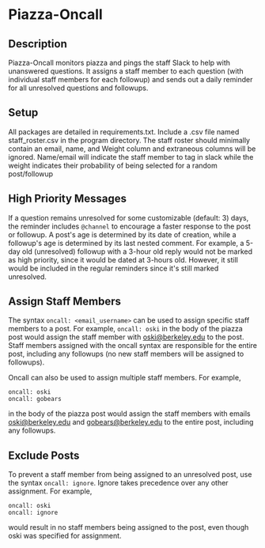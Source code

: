 # Piazza-Oncall 

## Description 
Piazza-Oncall monitors piazza and pings the staff Slack to help with unanswered questions. It assigns a staff member to each question (with individual staff members for each followup) and sends out a daily reminder for all unresolved questions and followups. 

## Setup
All packages are detailed in requirements.txt. Include a .csv file named staff_roster.csv in the program directory. The staff roster should minimally contain an email, name, and Weight column and extraneous columns will be ignored. Name/email will indicate the staff member to tag in slack while the weight indicates their probability of being selected for a random post/followup

## High Priority Messages

If a question remains unresolved for some customizable (default: 3) days, the reminder includes `@channel` to encourage a faster response to the post or followup. A post's age is determined by its date of creation, while a followup's age is determined by its last nested comment. For example, a 5-day old (unresolved) followup with a 3-hour old reply would  not be marked as high priority, since it would be dated at 3-hours old. However, it still would be included in the regular reminders since it's still marked unresolved. 

## Assign Staff Members 
The syntax `oncall: <email_username>` can be used to assign specific staff members to a post. For example, `oncall: oski` in the body of the piazza post would assign the staff member with oski@berkeley.edu to the post. Staff members assigned with the oncall syntax are responsible for the entire post, including any followups (no new staff members will be assigned to followups). 

Oncall can also be used to assign multiple staff members. For example, 

```
oncall: oski
oncall: gobears
```

in the body of the piazza post would assign the staff members with emails oski@berkeley.edu and gobears@berkeley.edu to the entire post, including any followups. 

## Exclude Posts
To prevent a staff member from being assigned to an unresolved post, use the syntax `oncall: ignore`. Ignore takes precedence over any other assignment. For example, 

```
oncall: oski
oncall: ignore
```

would result in no staff members being assigned to the post, even though oski was specified for assignment. 